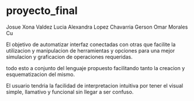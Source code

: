 # proyecto_final

Josue Xona Valdez
Lucia Alexandra Lopez Chavarria
Gerson Omar Morales Cu

El objetivo de automatizar interfaz conectadas con otras que facilite la utilizacion y manipulacion de herramientas y opciones para una mejor simulacion y graficacion de operaciones requeridas.

todo esto a conjunto del lenguaje propuesto facilitando tanto la creacion y esquematizacion del mismo.

El usuario tendria la facilidad de interpretacion intuitiva por tener el visual simple, llamativo y funcional sin llegar a ser confuso.
